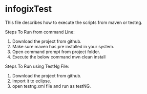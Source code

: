 # infogixTest
This file describes how to execute the scripts from maven or testng.

Steps To Run from command Line:
1. Download the project from github.
2. Make sure maven has pre installed in your system.
3. Open command prompt from project folder.
4. Execute the below command
   mvn clean install
   
Steps To Run using TestNg File:
1. Download the project from github.
2. Import it to eclipse.
3. open testng.xml file and run as testNG.
